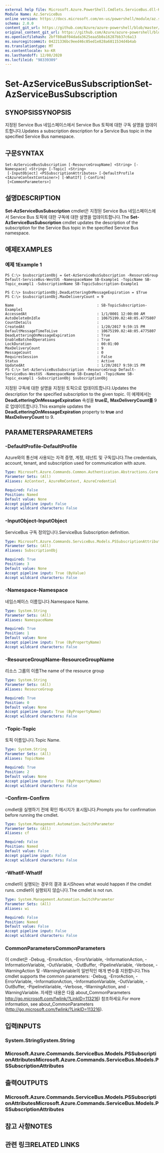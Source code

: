 ```yaml
---
external help file: Microsoft.Azure.PowerShell.Cmdlets.ServiceBus.dll-Help.xml
Module Name: Az.ServiceBus
online version: https://docs.microsoft.com/en-us/powershell/module/az.servicebus/set-azservicebussubscription
schema: 2.0.0
content_git_url: https://github.com/Azure/azure-powershell/blob/master/src/ServiceBus/ServiceBus/help/Set-AzServiceBusSubscription.md
original_content_git_url: https://github.com/Azure/azure-powershell/blob/master/src/ServiceBus/ServiceBus/help/Set-AzServiceBusSubscription.md
ms.openlocfilehash: 2bff80a8f04dada3625eaa5b0a16287bb37c6a13
ms.sourcegitcommit: 04221336bc9eed46c05ed1e828a6811534d4b4ab
ms.translationtype: MT
ms.contentlocale: ko-KR
ms.lasthandoff: 12/08/2020
ms.locfileid: "98339309"
---
```

# <span data-ttu-id="32618-101">Set-AzServiceBusSubscription</span><span class="sxs-lookup"><span data-stu-id="32618-101">Set-AzServiceBusSubscription</span></span>

## <span data-ttu-id="32618-102">SYNOPSIS</span><span class="sxs-lookup"><span data-stu-id="32618-102">SYNOPSIS</span></span>
<span data-ttu-id="32618-103">지정된 Service Bus 네임스페이스에서 Service Bus 토픽에 대한 구독 설명을 업데이트합니다.</span><span class="sxs-lookup"><span data-stu-id="32618-103">Updates a subscription description for a Service Bus topic in the specified Service Bus namespace.</span></span>

## <span data-ttu-id="32618-104">구문</span><span class="sxs-lookup"><span data-stu-id="32618-104">SYNTAX</span></span>

```
Set-AzServiceBusSubscription [-ResourceGroupName] <String> [-Namespace] <String> [-Topic] <String>
 [-InputObject] <PSSubscriptionAttributes> [-DefaultProfile <IAzureContextContainer>] [-WhatIf] [-Confirm]
 [<CommonParameters>]
```

## <span data-ttu-id="32618-105">설명</span><span class="sxs-lookup"><span data-stu-id="32618-105">DESCRIPTION</span></span>
<span data-ttu-id="32618-106">**Set-AzServiceBusSubscription** cmdlet은 지정된 Service Bus 네임스페이스에서 Service Bus 토픽에 대한 구독에 대한 설명을 업데이트합니다.</span><span class="sxs-lookup"><span data-stu-id="32618-106">The **Set-AzServiceBusSubscription** cmdlet updates the description of the subscription for the Service Bus topic in the specified Service Bus namespace.</span></span>

## <span data-ttu-id="32618-107">예제</span><span class="sxs-lookup"><span data-stu-id="32618-107">EXAMPLES</span></span>

### <span data-ttu-id="32618-108">예제 1</span><span class="sxs-lookup"><span data-stu-id="32618-108">Example 1</span></span>
```
PS C:\> $subscriptionObj = Get-AzServiceBusSubscription -ResourceGroup Default-ServiceBus-WestUS -NamespaceName SB-Example1 -TopicName SB-Topic_exampl1 -SubscriptionName SB-TopicSubscription-Example1

PS C:\> $subscriptionObj.DeadLetteringOnMessageExpiration = $True
PS C:\> $subscriptionObj.MaxDeliveryCount = 9

Name                                      : SB-TopicSubscription-Example1
AccessedAt                                : 1/1/0001 12:00:00 AM
AutoDeleteOnIdle                          : 10675199.02:48:05.4775807
CountDetails                              : 
CreatedAt                                 : 1/20/2017 9:59:15 PM
DefaultMessageTimeToLive                  : 10675199.02:48:05.4775807
DeadLetteringOnMessageExpiration          : True
EnableBatchedOperations                   : True
LockDuration                              : 00:01:00
MaxDeliveryCount                          : 9
MessageCount                              : 0
RequiresSession                           : False
Status                                    : Active
UpdatedAt                                 : 1/20/2017 9:59:15 PM
PS C:\> Set-AzServiceBusSubscription -ResourceGroup Default-ServiceBus-WestUS -NamespaceName SB-Example1 -TopicName SB-Topic_exampl1 -SubscriptionObj $subscriptionObj
```

<span data-ttu-id="32618-109">지정된 구독에 대한 설명을 지정된 토픽으로 업데이트합니다.</span><span class="sxs-lookup"><span data-stu-id="32618-109">Updates the description for the specified subscription to the given topic.</span></span> <span data-ttu-id="32618-110">이 예제에서는 **DeadLetteringOnMessageExpiration** 속성을 **true로,** **MaxDeliveryCount를** 9로 업데이트합니다.</span><span class="sxs-lookup"><span data-stu-id="32618-110">This example updates the **DeadLetteringOnMessageExpiration** property to **true** and **MaxDeliveryCount** to 9.</span></span>

## <span data-ttu-id="32618-111">PARAMETERS</span><span class="sxs-lookup"><span data-stu-id="32618-111">PARAMETERS</span></span>

### <span data-ttu-id="32618-112">-DefaultProfile</span><span class="sxs-lookup"><span data-stu-id="32618-112">-DefaultProfile</span></span>
<span data-ttu-id="32618-113">Azure와의 통신에 사용되는 자격 증명, 계정, 테넌트 및 구독입니다.</span><span class="sxs-lookup"><span data-stu-id="32618-113">The credentials, account, tenant, and subscription used for communication with azure.</span></span>

```yaml
Type: Microsoft.Azure.Commands.Common.Authentication.Abstractions.Core.IAzureContextContainer
Parameter Sets: (All)
Aliases: AzContext, AzureRmContext, AzureCredential

Required: False
Position: Named
Default value: None
Accept pipeline input: False
Accept wildcard characters: False
```

### <span data-ttu-id="32618-114">-InputObject</span><span class="sxs-lookup"><span data-stu-id="32618-114">-InputObject</span></span>
<span data-ttu-id="32618-115">ServiceBus 구독 정의입니다.</span><span class="sxs-lookup"><span data-stu-id="32618-115">ServiceBus Subscription definition.</span></span>

```yaml
Type: Microsoft.Azure.Commands.ServiceBus.Models.PSSubscriptionAttributes
Parameter Sets: (All)
Aliases: SubscriptionObj

Required: True
Position: 3
Default value: None
Accept pipeline input: True (ByValue)
Accept wildcard characters: False
```

### <span data-ttu-id="32618-116">-Namespace</span><span class="sxs-lookup"><span data-stu-id="32618-116">-Namespace</span></span>
<span data-ttu-id="32618-117">네임스페이스 이름입니다.</span><span class="sxs-lookup"><span data-stu-id="32618-117">Namespace Name.</span></span>

```yaml
Type: System.String
Parameter Sets: (All)
Aliases: NamespaceName

Required: True
Position: 1
Default value: None
Accept pipeline input: True (ByPropertyName)
Accept wildcard characters: False
```

### <span data-ttu-id="32618-118">-ResourceGroupName</span><span class="sxs-lookup"><span data-stu-id="32618-118">-ResourceGroupName</span></span>
<span data-ttu-id="32618-119">리소스 그룹의 이름</span><span class="sxs-lookup"><span data-stu-id="32618-119">The name of the resource group</span></span>

```yaml
Type: System.String
Parameter Sets: (All)
Aliases: ResourceGroup

Required: True
Position: 0
Default value: None
Accept pipeline input: True (ByPropertyName)
Accept wildcard characters: False
```

### <span data-ttu-id="32618-120">-Topic</span><span class="sxs-lookup"><span data-stu-id="32618-120">-Topic</span></span>
<span data-ttu-id="32618-121">토픽 이름입니다.</span><span class="sxs-lookup"><span data-stu-id="32618-121">Topic Name.</span></span>

```yaml
Type: System.String
Parameter Sets: (All)
Aliases: TopicName

Required: True
Position: 2
Default value: None
Accept pipeline input: True (ByPropertyName)
Accept wildcard characters: False
```

### <span data-ttu-id="32618-122">-Confirm</span><span class="sxs-lookup"><span data-stu-id="32618-122">-Confirm</span></span>
<span data-ttu-id="32618-123">cmdlet을 실행하기 전에 확인 메시지가 표시됩니다.</span><span class="sxs-lookup"><span data-stu-id="32618-123">Prompts you for confirmation before running the cmdlet.</span></span>

```yaml
Type: System.Management.Automation.SwitchParameter
Parameter Sets: (All)
Aliases: cf

Required: False
Position: Named
Default value: False
Accept pipeline input: False
Accept wildcard characters: False
```

### <span data-ttu-id="32618-124">-WhatIf</span><span class="sxs-lookup"><span data-stu-id="32618-124">-WhatIf</span></span>
<span data-ttu-id="32618-125">cmdlet이 실행되는 경우의 결과 표시</span><span class="sxs-lookup"><span data-stu-id="32618-125">Shows what would happen if the cmdlet runs.</span></span>
<span data-ttu-id="32618-126">cmdlet이 실행되지 않습니다.</span><span class="sxs-lookup"><span data-stu-id="32618-126">The cmdlet is not run.</span></span>

```yaml
Type: System.Management.Automation.SwitchParameter
Parameter Sets: (All)
Aliases: wi

Required: False
Position: Named
Default value: False
Accept pipeline input: False
Accept wildcard characters: False
```

### <span data-ttu-id="32618-127">CommonParameters</span><span class="sxs-lookup"><span data-stu-id="32618-127">CommonParameters</span></span>
<span data-ttu-id="32618-128">이 cmdlet은 -Debug, -ErrorAction, -ErrorVariable, -InformationAction, -InformationVariable, -OutVariable, -OutBuffer, -PipelineVariable, -Verbose, -WarningAction 및 -WarningVariable의 일반적인 매개 변수를 지원합니다.</span><span class="sxs-lookup"><span data-stu-id="32618-128">This cmdlet supports the common parameters: -Debug, -ErrorAction, -ErrorVariable, -InformationAction, -InformationVariable, -OutVariable, -OutBuffer, -PipelineVariable, -Verbose, -WarningAction, and -WarningVariable.</span></span> <span data-ttu-id="32618-129">자세한 내용은 다음 about_CommonParameters http://go.microsoft.com/fwlink/?LinkID=113216) 참조하세요.</span><span class="sxs-lookup"><span data-stu-id="32618-129">For more information, see about_CommonParameters (http://go.microsoft.com/fwlink/?LinkID=113216).</span></span>

## <span data-ttu-id="32618-130">입력</span><span class="sxs-lookup"><span data-stu-id="32618-130">INPUTS</span></span>

### <span data-ttu-id="32618-131">System.String</span><span class="sxs-lookup"><span data-stu-id="32618-131">System.String</span></span>

### <span data-ttu-id="32618-132">Microsoft.Azure.Commands.ServiceBus.Models.PSSubscriptionAttributes</span><span class="sxs-lookup"><span data-stu-id="32618-132">Microsoft.Azure.Commands.ServiceBus.Models.PSSubscriptionAttributes</span></span>

## <span data-ttu-id="32618-133">출력</span><span class="sxs-lookup"><span data-stu-id="32618-133">OUTPUTS</span></span>

### <span data-ttu-id="32618-134">Microsoft.Azure.Commands.ServiceBus.Models.PSSubscriptionAttributes</span><span class="sxs-lookup"><span data-stu-id="32618-134">Microsoft.Azure.Commands.ServiceBus.Models.PSSubscriptionAttributes</span></span>

## <span data-ttu-id="32618-135">참고 사항</span><span class="sxs-lookup"><span data-stu-id="32618-135">NOTES</span></span>

## <span data-ttu-id="32618-136">관련 링크</span><span class="sxs-lookup"><span data-stu-id="32618-136">RELATED LINKS</span></span>
